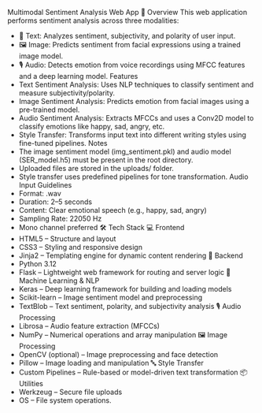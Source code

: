 Multimodal Sentiment Analysis Web App
🎯 Overview
This web application performs sentiment analysis across three modalities:
- 📝 Text: Analyzes sentiment, subjectivity, and polarity of user input.
- 🖼️ Image: Predicts sentiment from facial expressions using a trained image model.
- 🎙️ Audio: Detects emotion from voice recordings using MFCC features and a deep learning model.
 Features
- Text Sentiment Analysis: Uses NLP techniques to classify sentiment and measure subjectivity/polarity.
- Image Sentiment Analysis: Predicts emotion from facial images using a pre-trained model.
- Audio Sentiment Analysis: Extracts MFCCs and uses a Conv2D model to classify emotions like happy, sad, angry, etc.
- Style Transfer: Transforms input text into different writing styles using fine-tuned pipelines.
Notes
- The image sentiment model (img_sentiment.pkl) and audio model (SER_model.h5) must be present in the root directory.
- Uploaded files are stored in the uploads/ folder.
- Style transfer uses predefined pipelines for tone transformation.
Audio Input Guidelines
- Format: .wav
- Duration: 2–5 seconds
- Content: Clear emotional speech (e.g., happy, sad, angry)
- Sampling Rate: 22050 Hz
- Mono channel preferred
🛠️ Tech Stack
💻 Frontend
- HTML5 – Structure and layout
- CSS3 – Styling and responsive design
- Jinja2 – Templating engine for dynamic content rendering
🧠 Backend
- Python 3.12
- Flask – Lightweight web framework for routing and server logic
🧪 Machine Learning & NLP
- Keras – Deep learning framework for building and loading models
- Scikit-learn – Image sentiment model and preprocessing
- TextBlob – Text sentiment, polarity, and subjectivity analysis
🎙️ Audio Processing
- Librosa – Audio feature extraction (MFCCs)
- NumPy – Numerical operations and array manipulation
🖼️ Image Processing
- OpenCV (optional) – Image preprocessing and face detection
- Pillow – Image loading and manipulation
🔤 Style Transfer
- Custom Pipelines – Rule-based or model-driven text transformation
📦 Utilities
- Werkzeug – Secure file uploads
- OS – File system operations.

